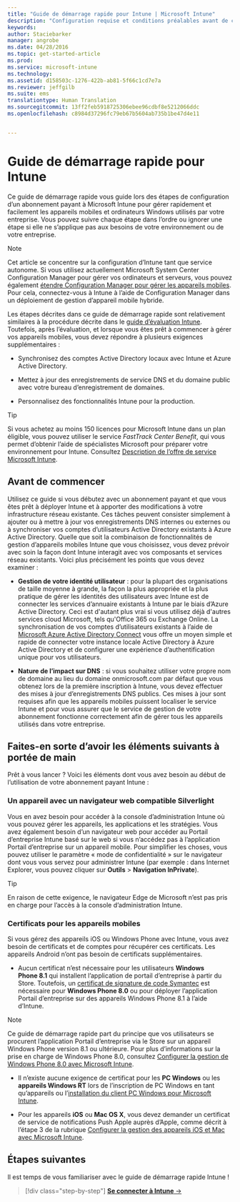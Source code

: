 ```yaml
---
title: "Guide de démarrage rapide pour Intune | Microsoft Intune"
description: "Configuration requise et conditions préalables avant de commencer à utiliser votre abonnement Intune"
keywords: 
author: Staciebarker
manager: angrobe
ms.date: 04/28/2016
ms.topic: get-started-article
ms.prod: 
ms.service: microsoft-intune
ms.technology: 
ms.assetid: d158503c-1276-422b-ab81-5f66c1cd7e7a
ms.reviewer: jeffgilb
ms.suite: ems
translationtype: Human Translation
ms.sourcegitcommit: 13ff2feb5918725306ebee96cdbf8e5212066ddc
ms.openlocfilehash: c8984d37296fc79eb67b5604ab735b1be47d4e11


---
```



# Guide de démarrage rapide pour Intune
Ce guide de démarrage rapide vous guide lors des étapes de configuration d’un abonnement payant à Microsoft Intune pour gérer rapidement et facilement les appareils mobiles et ordinateurs Windows utilisés par votre entreprise. Vous pouvez suivre chaque étape dans l’ordre ou ignorer une étape si elle ne s’applique pas aux besoins de votre environnement ou de votre entreprise.

>[!NOTE]
>Cet article se concentre sur la configuration d’Intune tant que service autonome. Si vous utilisez actuellement Microsoft System Center Configuration Manager pour gérer vos ordinateurs et serveurs, vous pouvez également [étendre Configuration Manager pour gérer les appareils mobiles](https://technet.microsoft.com/library/jj884158.aspx). Pour cela, connectez-vous à Intune à l’aide de Configuration Manager dans un déploiement de gestion d’appareil mobile hybride.

Les étapes décrites dans ce guide de démarrage rapide sont relativement similaires à la procédure décrite dans le [guide d’évaluation Intune](/intune/understand-explore/get-started-with-a-30-day-trial-of-microsoft-intune). Toutefois, après l’évaluation, et lorsque vous êtes prêt à commencer à gérer vos appareils mobiles, vous devez répondre à plusieurs exigences supplémentaires :

-   Synchronisez des comptes Active Directory locaux avec Intune et Azure Active Directory.

-   Mettez à jour des enregistrements de service DNS et du domaine public avec votre bureau d’enregistrement de domaines.

-   Personnalisez des fonctionnalités Intune pour la production.

>[!TIP]
>Si vous achetez au moins 150 licences pour Microsoft Intune dans un plan éligible, vous pouvez utiliser le service *FastTrack Center Benefit*, qui vous permet d’obtenir l’aide de spécialistes Microsoft pour préparer votre environnement pour Intune. Consultez [Description de l’offre de service Microsoft Intune](https://technet.microsoft.com/library/mt228265.aspx).


## Avant de commencer
Utilisez ce guide si vous débutez avec un abonnement payant et que vous êtes prêt à déployer Intune et à apporter des modifications à votre infrastructure réseau existante. Ces tâches peuvent consister simplement à ajouter ou à mettre à jour vos enregistrements DNS internes ou externes ou à synchroniser vos comptes d’utilisateurs Active Directory existants à Azure Active Directory. Quelle que soit la combinaison de fonctionnalités de gestion d’appareils mobiles Intune que vous choisissez, vous devez prévoir avec soin la façon dont Intune interagit avec vos composants et services réseau existants. Voici plus précisément les points que vous devez examiner :

-   **Gestion de votre identité utilisateur** : pour la plupart des organisations de taille moyenne à grande, la façon la plus appropriée et la plus pratique de gérer les identités des utilisateurs avec Intune est de connecter les services d’annuaire existants à Intune par le biais d’Azure Active Directory. Ceci est d'autant plus vrai si vous utilisez déjà d'autres services cloud Microsoft, tels qu'Office 365 ou Exchange Online. La synchronisation de vos comptes d’utilisateurs existants à l’aide de [Microsoft Azure Active Directory Connect](https://www.microsoft.com/download/details.aspx?id=47594) vous offre un moyen simple et rapide de connecter votre instance locale Active Directory à Azure Active Directory et de configurer une expérience d’authentification unique pour vos utilisateurs.

-   **Nature de l’impact sur DNS** : si vous souhaitez utiliser votre propre nom de domaine au lieu du domaine onmicrosoft.com par défaut que vous obtenez lors de la première inscription à Intune, vous devez effectuer des mises à jour d’enregistrements DNS publics. Ces mises à jour sont requises afin que les appareils mobiles puissent localiser le service Intune et pour vous assurer que le service de gestion de votre abonnement fonctionne correctement afin de gérer tous les appareils utilisés dans votre entreprise.

## Faites-en sorte d’avoir les éléments suivants à portée de main
Prêt à vous lancer ? Voici les éléments dont vous avez besoin au début de l’utilisation de votre abonnement payant Intune :

### Un appareil avec un navigateur web compatible Silverlight
Vous en avez besoin pour accéder à la console d’administration Intune où vous pouvez gérer les appareils, les applications et les stratégies. Vous avez également besoin d’un navigateur web pour accéder au Portail d’entreprise Intune basé sur le web si vous n’accédez pas à l’application Portail d’entreprise sur un appareil mobile. Pour simplifier les choses, vous pouvez utiliser le paramètre « mode de confidentialité » sur le navigateur dont vous vous servez pour administrer Intune (par exemple : dans Internet Explorer, vous pouvez cliquer sur **Outils** &gt; **Navigation InPrivate**).

>[!TIP]
>En raison de cette exigence, le navigateur Edge de Microsoft n’est pas pris en charge pour l’accès à la console d’administration Intune.


### Certificats pour les appareils mobiles
Si vous gérez des appareils iOS ou Windows Phone avec Intune, vous avez besoin de certificats et de comptes pour récupérer ces certificats. Les appareils Android n’ont pas besoin de certificats supplémentaires.

- Aucun certificat n’est nécessaire pour les utilisateurs **Windows Phone 8.1** qui installent l’application de portail d’entreprise à partir du Store. Toutefois, un [certificat de signature de code Symantec](https://products.websecurity.symantec.com/orders/enrollment/microsoftCert.do) est nécessaire pour **Windows Phone 8.0** ou pour déployer l’application Portail d’entreprise sur des appareils Windows Phone 8.1 à l’aide d’Intune.

>[!NOTE]
>Ce guide de démarrage rapide part du principe que vos utilisateurs se procurent l’application Portail d’entreprise via le Store sur un appareil Windows Phone version 8.1 ou ultérieure. Pour plus d’informations sur la prise en charge de Windows Phone 8.0, consultez [Configurer la gestion de Windows Phone 8.0 avec Microsoft Intune](/Intune/deploy-use/set-up-windows-phone-8.0-management-with-microsoft-intune).

- Il n’existe aucune exigence de certificat pour les **PC Windows** ou les **appareils Windows RT** lors de l’inscription de PC Windows en tant qu’appareils ou l’[installation du client PC Windows pour Microsoft Intune](/intune/deploy-use/install-the-windows-pc-client-with-microsoft-intune).

- Pour les appareils **iOS** ou **Mac OS X**, vous devez demander un certificat de service de notifications Push Apple auprès d’Apple, comme décrit à l’étape 3 de la rubrique [Configurer la gestion des appareils iOS et Mac avec Microsoft Intune](/intune/deploy-use/set-up-ios-and-mac-management-with-microsoft-intune).

## Étapes suivantes
Il est temps de vous familiariser avec le guide de démarrage rapide Intune !

>[!div class="step-by-step"]
[**Se connecter à Intune** &rarr;](start-with-a-paid-subscription-to-microsoft-intune-step-1.md)



<!--HONumber=Aug16_HO2-->


